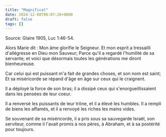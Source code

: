 ```yaml
---
title: "Magnificat"
date: 2024-12-08T06:07:26+0000
draft: false
tags: []
---
```


Source: Glaire 1905, Luc 1:46-54.

Alors Marie dit : Mon âme glorifie le Seigneur. Et mon esprit a tressailli d'allégresse en Dieu mon Sauveur; Parce qu'il a regardé l'humilité de sa servante; et voici que désormais toutes les générations me diront bienheureuse.

Car celui qui est puissant m'a fait de grandes choses, et son nom est saint; Et sa miséricorde se répand d'âge en âge sur ceux qui le craignent.

Il a déployé la force de son bras; il a dissipé ceux qui s'enorgueillissaient dans les pensées de leur coeur.

Il a renversé les puissants de leur trône, et il a élevé les humbles. Il a rempli de biens les affamés, et il a renvoyé les riches les mains vides.

Se souvenant de sa miséricorde, il a pris sous sa sauvegarde Israël, son serviteur, comme il l'avait promis à nos pères, à Abraham, et à sa postérité pour toujours.

